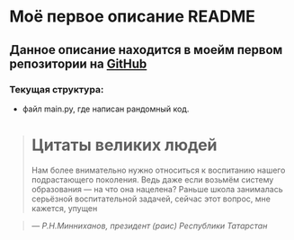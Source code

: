 # Моё первое описание README
## Данное описание находится в моейм первом репозитории на [GitHub](https://github.com/Rustem4eg/study/tree/main)
### Текущая структура:
- файл main.py, где написан рандомный код.
> # Цитаты великих людей
> Нам более внимательно нужно относиться к воспитанию нашего подрастающего поколения. 
> Ведь даже если возьмём систему образования — на что она нацелена? 
> Раньше школа занималась серьёзной воспитательной задачей, сейчас этот вопрос, мне кажется, упущен

> *— Р.Н.Минниханов, президент (раис) Республики Татарстан*
 